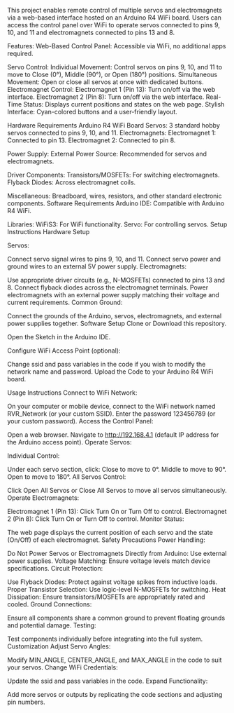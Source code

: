 This project enables remote control of multiple servos and electromagnets via a web-based interface hosted on an Arduino R4 WiFi board. Users can access the control panel over WiFi to operate servos connected to pins 9, 10, and 11 and electromagnets connected to pins 13 and 8.

Features:
Web-Based Control Panel: Accessible via WiFi, no additional apps required.

Servo Control:
Individual Movement: Control servos on pins 9, 10, and 11 to move to Close (0°), Middle (90°), or Open (180°) positions.
Simultaneous Movement: Open or close all servos at once with dedicated buttons.
Electromagnet Control:
Electromagnet 1 (Pin 13): Turn on/off via the web interface.
Electromagnet 2 (Pin 8): Turn on/off via the web interface.
Real-Time Status: Displays current positions and states on the web page.
Stylish Interface: Cyan-colored buttons and a user-friendly layout.

Hardware Requirements
Arduino R4 WiFi Board
Servos: 3 standard hobby servos connected to pins 9, 10, and 11.
Electromagnets:
Electromagnet 1: Connected to pin 13.
Electromagnet 2: Connected to pin 8.

Power Supply:
External Power Source: Recommended for servos and electromagnets.

Driver Components:
Transistors/MOSFETs: For switching electromagnets.
Flyback Diodes: Across electromagnet coils.

Miscellaneous:
Breadboard, wires, resistors, and other standard electronic components.
Software Requirements
Arduino IDE: Compatible with Arduino R4 WiFi.

Libraries:
WiFiS3: For WiFi functionality.
Servo: For controlling servos.
Setup Instructions
Hardware Setup

Servos:

Connect servo signal wires to pins 9, 10, and 11.
Connect servo power and ground wires to an external 5V power supply.
Electromagnets:

Use appropriate driver circuits (e.g., N-MOSFETs) connected to pins 13 and 8.
Connect flyback diodes across the electromagnet terminals.
Power electromagnets with an external power supply matching their voltage and current requirements.
Common Ground:

Connect the grounds of the Arduino, servos, electromagnets, and external power supplies together.
Software Setup
Clone or Download this repository.

Open the Sketch in the Arduino IDE.

Configure WiFi Access Point (optional):

Change ssid and pass variables in the code if you wish to modify the network name and password.
Upload the Code to your Arduino R4 WiFi board.

Usage Instructions
Connect to WiFi Network:

On your computer or mobile device, connect to the WiFi network named RVR_Network (or your custom SSID).
Enter the password 123456789 (or your custom password).
Access the Control Panel:

Open a web browser.
Navigate to http://192.168.4.1 (default IP address for the Arduino access point).
Operate Servos:

Individual Control:

Under each servo section, click:
Close to move to 0°.
Middle to move to 90°.
Open to move to 180°.
All Servos Control:

Click Open All Servos or Close All Servos to move all servos simultaneously.
Operate Electromagnets:

Electromagnet 1 (Pin 13):
Click Turn On or Turn Off to control.
Electromagnet 2 (Pin 8):
Click Turn On or Turn Off to control.
Monitor Status:

The web page displays the current position of each servo and the state (On/Off) of each electromagnet.
Safety Precautions
Power Handling:

Do Not Power Servos or Electromagnets Directly from Arduino: Use external power supplies.
Voltage Matching: Ensure voltage levels match device specifications.
Circuit Protection:

Use Flyback Diodes: Protect against voltage spikes from inductive loads.
Proper Transistor Selection: Use logic-level N-MOSFETs for switching.
Heat Dissipation: Ensure transistors/MOSFETs are appropriately rated and cooled.
Ground Connections:

Ensure all components share a common ground to prevent floating grounds and potential damage.
Testing:

Test components individually before integrating into the full system.
Customization
Adjust Servo Angles:

Modify MIN_ANGLE, CENTER_ANGLE, and MAX_ANGLE in the code to suit your servos.
Change WiFi Credentials:

Update the ssid and pass variables in the code.
Expand Functionality:

Add more servos or outputs by replicating the code sections and adjusting pin numbers.
